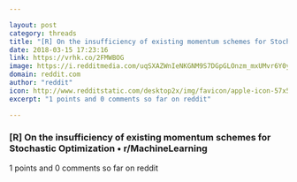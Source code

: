 ```yaml
---

layout: post
category: threads
title: "[R] On the insufficiency of existing momentum schemes for Stochastic Optimization"
date: 2018-03-15 17:23:16
link: https://vrhk.co/2FMWBOG
image: https://i.redditmedia.com/uqSXAZWnIeNKGNM9S7DGpGLOnzm_mxUMvr6Y0yks4jY.jpg?w=320&s=8d3e77c7b010692868ed2d877c2fe24c
domain: reddit.com
author: "reddit"
icon: http://www.redditstatic.com/desktop2x/img/favicon/apple-icon-57x57.png
excerpt: "1 points and 0 comments so far on reddit"

---
```


### [R] On the insufficiency of existing momentum schemes for Stochastic Optimization • r/MachineLearning

1 points and 0 comments so far on reddit